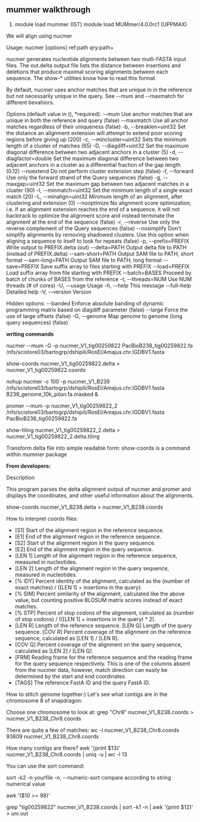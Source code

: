 ## mummer walkthrough



1. module load mummer (IST)
module load MUMmer/4.0.0rc1 (UPPMAX)


We will align using nucmer

Usage: nucmer [options] ref:path qry:path+

nucmer generates nucleotide alignments between two mutli-FASTA input
files. The out.delta output file lists the distance between insertions
and deletions that produce maximal scoring alignments between each
sequence. The show-* utilities know how to read this format.

By default, nucmer uses anchor matches that are unique in in the
reference but not necessarily unique in the query. See --mum and
--maxmatch for different bevahiors.

Options (default value in (), *required):
     --mum                                Use anchor matches that are unique in both the reference and query (false)
     --maxmatch                           Use all anchor matches regardless of their uniqueness (false)
 -b, --breaklen=uint32                    Set the distance an alignment extension will attempt to extend poor scoring regions before giving up (200)
 -c, --mincluster=uint32                  Sets the minimum length of a cluster of matches (65)
 -D, --diagdiff=uint32                    Set the maximum diagonal difference between two adjacent anchors in a cluster (5)
 -d, --diagfactor=double                  Set the maximum diagonal difference between two adjacent anchors in a cluster as a differential fraction of the gap length (0.12)
     --noextend                           Do not perform cluster extension step (false)
 -f, --forward                            Use only the forward strand of the Query sequences (false)
 -g, --maxgap=uint32                      Set the maximum gap between two adjacent matches in a cluster (90)
 -l, --minmatch=uint32                    Set the minimum length of a single exact match (20)
 -L, --minalign=uint32                    Minimum length of an alignment, after clustering and extension (0)
     --nooptimize                         No alignment score optimization, i.e. if an alignment extension reaches the end of a sequence, it will not backtrack to optimize the alignment score and instead terminate the alignment at the end of the sequence (false)
 -r, --reverse                            Use only the reverse complement of the Query sequences (false)
     --nosimplify                         Don't simplify alignments by removing shadowed clusters. Use this option when aligning a sequence to itself to look for repeats (false)
 -p, --prefix=PREFIX                      Write output to PREFIX.delta (out)
     --delta=PATH                         Output delta file to PATH (instead of PREFIX.delta)
     --sam-short=PATH                     Output SAM file to PATH, short format
     --sam-long=PATH                      Output SAM file to PATH, long format
     --save=PREFIX                        Save suffix array to files starting with PREFIX
     --load=PREFIX                        Load suffix array from file starting with PREFIX
     --batch=BASES                        Proceed by batch of chunks of BASES from the reference
 -t, --threads=NUM                        Use NUM threads (# of cores)
 -U, --usage                              Usage
 -h, --help                               This message
     --full-help                          Detailed help
 -V, --version                            Version

 Hidden options:
     --banded                             Enforce absolute banding of dynamic programming matrix based on diagdiff parameter (false)
     --large                              Force the use of large offsets (false)
 -G, --genome                             Map genome to genome (long query sequences) (false)


**writing commands**

nucmer --mum -G -p nucmer_V1_tig00259822 PacBioB238_tig00259822.fa /nfs/scistore03/bartogrp/dshipili/RosEl/Amajus.chr.IGDBV1.fasta

show-coords nucmer_V1_tig00259822.delta > nucmer_V1_tig00259822.coords

nohup nucmer -c 100 -p nucmer_V1_B239 /nfs/scistore03/bartogrp/dshipili/RosEl/Amajus.chr.IGDBV1.fasta B239_genome_10k_pilon.fa.masked &

promer --mum -p nucmer_V1_tig00259822_2 /nfs/scistore03/bartogrp/dshipili/RosEl/Amajus.chr.IGDBV1.fasta PacBioB238_tig00259822.fa

show-tiling nucmer_V1_tig00259822_2.delta > nucmer_V1_tig00259822_2.delta.tiling

Transform delta file into simple readable form:
show-coords is a command within mummer package

**From developers:**

Description

This program parses the delta alignment output of nucmer and promer and displays the coordinates, and other useful information about the alignments.

show-coords nucmer_V1_B238.delta > nucmer_V1_B238.coords


How to interpret coords files:
- [S1] Start of the alignment region in the reference sequence.
- [E1] End of the alignment region in the reference sequence.
- [S2] Start of the alignment region in the query sequence.  
- [E2] End of the alignment region in the query sequence.  
- [LEN 1] Length of the alignment region in the reference sequence, measured in nucleotides.  
- [LEN 2] Length of the alignment region in the query sequence, measured in nucleotides.  
- [% IDY] Percent identity of the alignment, calculated as the (number of exact matches) / ([LEN 1] + insertions in the query).  
- [% SIM] Percent similarity of the alignment, calculated like the above value, but counting positive BLOSUM matrix scores instead of exact matches.  
- [% STP] Percent of stop codons of the alignment, calculated as (number of stop codons) / (([LEN 1] + insertions in the query) * 2).  
- [LEN R] Length of the reference sequence.  [LEN Q] Length of the query sequence.  [COV R] Percent coverage of the alignment on the reference sequence, calculated as [LEN 1] / [LEN R].  
- [COV Q] Percent coverage of the alignment on the query sequence, calculated as [LEN 2] / [LEN Q].  
- [FRM] Reading frame for the reference sequence and the reading frame for the query sequence respectively. This is one of the columns absent from the nucmer data, however, match direction can easily be determined by the start and end coordinates.  
- [TAGS] The reference FastA ID and the query FastA ID.



How to stitch genome together:)
Let's see what contigs are in the chromosome 8 of snapdragon:

Choose one chromosome to look at:
grep "Chr8" nucmer_V1_B238.coords > nucmer_V1_B238_Chr8.coords


There are quite a few of matches:
wc -l nucmer_V1_B238_Chr8.coords
93809 nucmer_V1_B238_Chr8.coords


How many contigs are there?
awk '{print $13}' nucmer_V1_B238_Chr8.coords | uniq -u | wc -l
13

You can use the sort command:

sort -k2 -n yourfile
-n, --numeric-sort compare according to string numerical value

awk '($10 >= 98)'

grep "tig00259822" nucmer_V1_B238.coords | sort -k1 -n | awk '{print $12}' > uni.out

